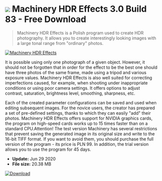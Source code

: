# ![](https://cdn.softexe.net/static/icon/win.gif) Machinery HDR Effects 3.0 Build 83 - Free Download

> Machinery HDR Effects is a Polish program used to create HDR photography. It allows you to create interestingly looking images with a large tonal range from "ordinary" photos.

[![Machinery HDR Effects](https://gallery.dpcdn.pl/imgc/Tools/1078/g_-_420x350_1.5_-_x20130111043632_00.png)](https://softexe.net/win/multimedia/graphics-editors/machinery-hdr-effects:acfe.html)

It is possible using only one photograph of a given object. However, it should not be forgotten that in order for the effect to be the best one should have three photos of the same frame, made using a tripod and various exposure values. Machinery HDR Effects is also well suited for correcting imperfections caused, for example, when shooting under inappropriate conditions or using poor camera settings. It offers options to adjust contrast, saturation, brightness level, smoothing, sharpness, etc.
 
 Each of the created parameter configurations can be saved and used when editing subsequent images. For the novice users, the creator has prepared a set of pre-defined settings, thanks to which they can easily "add" their photos. Machinery HDR Effects offers support for NVIDIA graphics cards, the program on high-speed cards works up to 15 times faster than on a standard CPU.Attention!
 The test version Machinery has several restrictions that prevent saving the generated image in its original size and write to the 16-bit TIFF format. If you want to avoid them, you should purchase the full version of the program - its price is PLN 99. In addition, the trial version allows you to use the program for 45 days.


- **Update:** Jun 29 2020
- **File size:** 20.38 MB

[![Download](https://cdn.softexe.net/static/img/download.png)](https://softexe.net/win/multimedia/graphics-editors/machinery-hdr-effects:acfe.html)

